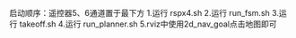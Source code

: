 启动顺序：遥控器5、6通道置于最下方
1.运行  rspx4.sh
2.运行  run_fsm.sh
3.运行  takeoff.sh
4.运行  run_planner.sh
5.rviz中使用2d_nav_goal点击地图即可
